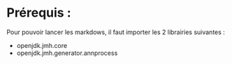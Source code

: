# Prérequis : 

Pour pouvoir lancer les markdows, il faut importer les 2 librairies suivantes :
- openjdk.jmh.core
- openjdk.jmh.generator.annprocess
